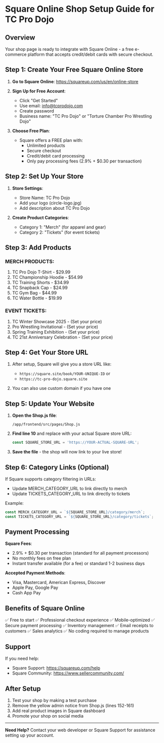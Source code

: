 # Square Online Shop Setup Guide for TC Pro Dojo

## Overview
Your shop page is ready to integrate with Square Online - a free e-commerce platform that accepts credit/debit cards with secure checkout.

## Step 1: Create Your Free Square Online Store

1. **Go to Square Online**: https://squareup.com/us/en/online-store
2. **Sign Up for Free Account**:
   - Click "Get Started"
   - Use email: info@tcprodojo.com
   - Create password
   - Business name: "TC Pro Dojo" or "Torture Chamber Pro Wrestling Dojo"

3. **Choose Free Plan**:
   - Square offers a FREE plan with:
     - Unlimited products
     - Secure checkout
     - Credit/debit card processing
     - Only pay processing fees (2.9% + $0.30 per transaction)

## Step 2: Set Up Your Store

1. **Store Settings**:
   - Store Name: TC Pro Dojo
   - Add your logo (circle-logo.jpg)
   - Add description about TC Pro Dojo

2. **Create Product Categories**:
   - Category 1: "Merch" (for apparel and gear)
   - Category 2: "Tickets" (for event tickets)

## Step 3: Add Products

### MERCH PRODUCTS:
1. TC Pro Dojo T-Shirt - $29.99
2. TC Championship Hoodie - $54.99
3. TC Training Shorts - $34.99
4. TC Snapback Cap - $24.99
5. TC Gym Bag - $44.99
6. TC Water Bottle - $19.99

### EVENT TICKETS:
1. TC Winter Showcase 2025 - (Set your price)
2. Pro Wrestling Invitational - (Set your price)
3. Spring Training Exhibition - (Set your price)
4. TC 21st Anniversary Celebration - (Set your price)

## Step 4: Get Your Store URL

1. After setup, Square will give you a store URL like:
   - `https://square.site/book/YOUR-UNIQUE-ID` or
   - `https://tc-pro-dojo.square.site`

2. You can also use custom domain if you have one

## Step 5: Update Your Website

1. **Open the Shop.js file**:
   ```
   /app/frontend/src/pages/Shop.js
   ```

2. **Find line 10** and replace with your actual Square store URL:
   ```javascript
   const SQUARE_STORE_URL = 'https://YOUR-ACTUAL-SQUARE-URL';
   ```

3. **Save the file** - the shop will now link to your live store!

## Step 6: Category Links (Optional)

If Square supports category filtering in URLs:
- Update MERCH_CATEGORY_URL to link directly to merch
- Update TICKETS_CATEGORY_URL to link directly to tickets

Example:
```javascript
const MERCH_CATEGORY_URL = `${SQUARE_STORE_URL}/category/merch`;
const TICKETS_CATEGORY_URL = `${SQUARE_STORE_URL}/category/tickets`;
```

## Payment Processing

**Square Fees**:
- 2.9% + $0.30 per transaction (standard for all payment processors)
- No monthly fees on free plan
- Instant transfer available (for a fee) or standard 1-2 business days

**Accepted Payment Methods**:
- Visa, Mastercard, American Express, Discover
- Apple Pay, Google Pay
- Cash App Pay

## Benefits of Square Online

✅ Free to start
✅ Professional checkout experience
✅ Mobile-optimized
✅ Secure payment processing
✅ Inventory management
✅ Email receipts to customers
✅ Sales analytics
✅ No coding required to manage products

## Support

If you need help:
- Square Support: https://squareup.com/help
- Square Community: https://www.sellercommunity.com/

## After Setup

1. Test your shop by making a test purchase
2. Remove the yellow admin notice from Shop.js (lines 152-161)
3. Add real product images in Square dashboard
4. Promote your shop on social media

---

**Need Help?** Contact your web developer or Square Support for assistance setting up your account.
